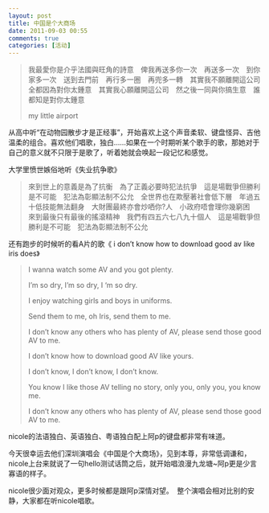 ```yaml
---
layout: post
title: 中国是个大商场
date: 2011-09-03 00:55
comments: true
categories: [活动]
---
```

<blockquote>我最愛你是介乎法國與旺角的詩意　俾我再送多你一次　再送多一次　到你家多一次　送到去門前　再行多一圈　再兜多一轉　其實我不願離開這公司　全都因為對你太鍾意　其實我心願離開這公司　然之後一同與你搞生意　誰都知是對你太鍾意

my little airport</blockquote><style>
.article-body p a img {margin-left:-166px;}</style>
从高中听“在动物园散步才是正经事”，开始喜欢上这个声音柔软、键盘怪异、吉他温柔的组合。喜欢他们唱歌，独白……如果在一个时期听某个歌手的歌，那她对于自己的意义就不只限于是歌了，听着她就会唤起一段记忆和感觉。

大学里愤世嫉俗地听《失业抗争歌》
<blockquote>來到世上的意義是為了抗衡　為了正義必要時犯法抗爭　這是場戰爭但勝利是不可能　犯法為彰顯法制不公允　全世界也在欺壓著社會低下層　年過五十低技能無法翻身　大財團最終亦會炒哂你?人　小政府唔會理你幾窮困　來到最後只有最後的搖滾精神　我們有四五六七八九十個人　這是場戰爭但勝利是不可能　犯法為彰顯法制不公允</blockquote>
还有跑步的时候听的看A片的歌《 i don’t know how to download good av like iris does》
<blockquote>I wanna watch some AV and you got plenty.

I’m so dry, I’m so dry, I ‘m so dry.

I enjoy watching girls and boys in uniforms.

Send them to me, oh Iris, send them to me.

I don’t know any others who has plenty of AV, please send those good AV to me.

I don’t know how to download good AV like yours.

I don’t know, I don’t know, I don’t know.

You know I like those AV telling no story, only you, only you, you know me.

I don’t know any others who has plenty of AV, please send those good AV to me.</blockquote>
nicole的法语独白、英语独白、粤语独白配上阿p的键盘都非常有味道。

今天很幸运去他们深圳演唱会《中国是个大商场》，见到本尊，非常低调谦和，nicole上台来就说了一句hello测试话筒之后，就开始唱浪漫九龙塘~阿p更是少言寡语的样子。

nicole很少面对观众，更多时候都是跟阿p深情对望。
<a href="http://yuguo.us/files/2011/09/IMGP5838.jpg"><img class="aligncenter size-large wp-image-907" title="IMGP5838" src="http://yuguo.us/files/2011/09/IMGP5838-1024x682.jpg" alt=""   /></a><a href="http://yuguo.us/files/2011/09/IMGP5805.jpg"><img class="aligncenter size-large wp-image-901" title="my little airport" src="http://yuguo.us/files/2011/09/IMGP5805-1024x682.jpg" alt=""   /></a><a href="http://yuguo.us/files/2011/09/IMGP5809.jpg"><img class="aligncenter size-large wp-image-902" title="my little airport" src="http://yuguo.us/files/2011/09/IMGP5809-1024x682.jpg" alt=""   /></a><a href="http://yuguo.us/files/2011/09/IMGP5832.jpg"><img class="aligncenter size-large wp-image-905" title="IMGP5832" src="http://yuguo.us/files/2011/09/IMGP5832-1024x682.jpg" alt=""   /></a><a href="http://yuguo.us/files/2011/09/IMGP5817.jpg"><img class="aligncenter size-large wp-image-904" title="my little airport" src="http://yuguo.us/files/2011/09/IMGP5817-1024x682.jpg" alt=""   /></a><a href="http://yuguo.us/files/2011/09/IMGP5835.jpg"><img class="aligncenter size-large wp-image-906" title="my little airport" src="http://yuguo.us/files/2011/09/IMGP5835-1024x682.jpg" alt=""   /></a><a href="http://yuguo.us/files/2011/09/IMGP5810.jpg"><img class="aligncenter size-large wp-image-903" title="my little airport" src="http://yuguo.us/files/2011/09/IMGP5810-1024x572.jpg" alt=""   /></a>
整个演唱会相对比别的安静，大家都在听nicole唱歌。

